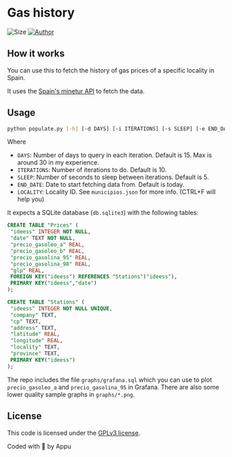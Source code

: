# Gas history

![Size](https://img.shields.io/github/repo-size/appuchias/gas_history?color=orange&style=flat-square)
[![Author](https://img.shields.io/badge/Project%20by-Appu-9cf?style=flat-square)](https://github.com/appuchias)

## How it works

You can use this to fetch the history of gas prices of a specific locality in Spain.

It uses the [Spain's minetur API](https://sedeaplicaciones.minetur.gob.es/ServiciosRESTCarburantes/PreciosCarburantes/help) to fetch the data.

## Usage

```bash
python populate.py [-h] [-d DAYS] [-i ITERATIONS] [-s SLEEP] [-e END_DATE] [-m LOCALITY]
```

Where

- `DAYS`: Number of days to query in each iteration. Default is 15. Max is around 30 in my experience.
- `ITERATIONS`: Number of iterations to do. Default is 10.
- `SLEEP`: Number of seconds to sleep between iterations. Default is 5.
- `END_DATE`: Date to start fetching data from. Default is today.
- `LOCALITY`: Locality ID. See `municipios.json` for more info. (CTRL+F will help you)

It expects a SQLite database (`db.sqlite3`) with the following tables:

```sql
CREATE TABLE "Prices" (
 "ideess" INTEGER NOT NULL,
 "date" TEXT NOT NULL,
 "precio_gasoleo_a" REAL,
 "precio_gasoleo_b" REAL,
 "precio_gasolina_95" REAL,
 "precio_gasolina_98" REAL,
 "glp" REAL,
 FOREIGN KEY("ideess") REFERENCES "Stations"("ideess"),
 PRIMARY KEY("ideess","date")
);
```

```sql
CREATE TABLE "Stations" (
 "ideess" INTEGER NOT NULL UNIQUE,
 "company" TEXT,
 "cp" TEXT,
 "address" TEXT,
 "latitude" REAL,
 "longitude" REAL,
 "locality" TEXT,
 "province" TEXT,
 PRIMARY KEY("ideess")
);
```

The repo includes the file `graphs/grafana.sql` which you can use to plot `precio_gasoleo_a` and `precio_gasolina_95` in Grafana.
There are also some lower quality sample graphs in `graphs/*.png`.

## License

This code is licensed under the [GPLv3 license](https://github.com/appuchias/gas_history/blob/master/LICENSE).

Coded with 🖤 by Appu
